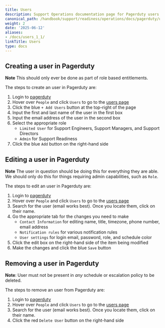 ```yaml
---
title: Users
description: Support Operations documentation page for Pagerduty users
canonical_path: /handbook/support/readiness/operations/docs/pagerduty/users
weight: 2
date: '2025-06-12'
aliases:
- /docs/users_1_1/
linkTitle: Users
type: docs
---
```


## Creating a user in Pagerduty

**Note** This should only ever be done as part of role based entitlements.

The steps to create an user in Pagerduty are:

1. Login to [pagerduty](https://gitlab.pagerduty.com/)
1. Hover over `People` and click `Users` to go to the
   [users page](https://gitlab.pagerduty.com/users-new)
1. Click the blue `+ Add Users` button at the top-right of the page
1. Input the first and last name of the user in the first box
1. Input the email address of the user in the second box
1. Select the appropriate role
   - `Limited User` for Support Engineers, Support Managers, and Support Directors
   - `Admin` for Support Readiness
1. Click the blue `Add` button on the right-hand side

## Editing a user in Pagerduty

**Note** The user in question should be doing this for everything they are able.
We should only do this for things requiring admin capabilities, such as `Role`.

The steps to edit an user in Pagerduty are:

1. Login to [pagerduty](https://gitlab.pagerduty.com/)
1. Hover over `People` and click `Users` to go to the
   [users page](https://gitlab.pagerduty.com/users-new)
1. Search for the user (email works best). Once you locate them, click on their
   name.
1. Go the appropriate tab for the changes you need to make
   - `Contact Information` for editing name, title, timezone, phone number,
     email address
   - `Notification rules` for various notification rules
   - `User settings` for login email, password, role, and schedule color
1. Click the edit box on the right-hand side of the item being modified
1. Make the changes and click the blue `Save` button

## Removing a user in Pagerduty

**Note**: User must not be present in *any* schedule or escalation policy to be
deleted.

The steps to remove an user from Pagerduty are:

1. Login to [pagerduty](https://gitlab.pagerduty.com/)
1. Hover over `People` and click `Users` to go to the
   [users page](https://gitlab.pagerduty.com/users-new)
1. Search for the user (email works best). Once you locate them, click on their
   name.
1. Click the red `Delete User` button on the right-hand side

